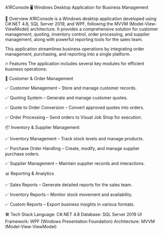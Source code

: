 A1RConsole
🖥️ Windows Desktop Application for Business Management

📌 Overview
A1RConsole is a Windows desktop application developed using C#.NET 4.8, SQL Server 2019, and WPF, following the MVVM (Model-View-ViewModel) architecture. It provides a comprehensive solution for customer management, quoting, inventory control, order processing, and supplier management, along with powerful reporting tools for the sales team.

This application streamlines business operations by integrating order management, purchasing, and reporting into a single platform.

🔥 Features
The application includes several key modules for efficient business operations:

👤 Customer & Order Management

✅ Customer Management – Store and manage customer records.

✅ Quoting System – Generate and manage customer quotes.

✅ Quote to Order Conversion – Convert approved quotes into orders.

✅ Order Processing – Send orders to Visual Job Shop for execution.

📦 Inventory & Supplier Management

✅ Inventory Management – Track stock levels and manage products.

✅ Purchase Order Handling – Create, modify, and manage supplier purchase orders.

✅ Supplier Management – Maintain supplier records and interactions.


📊 Reporting & Analytics

✅ Sales Reports – Generate detailed reports for the sales team.

✅ Inventory Reports – Monitor stock movement and availability.

✅ Custom Reports – Export business insights in various formats.


🛠 Tech Stack
Language: C#.NET 4.8
Database: SQL Server 2019
UI Framework: WPF (Windows Presentation Foundation)
Architecture: MVVM (Model-View-ViewModel)
